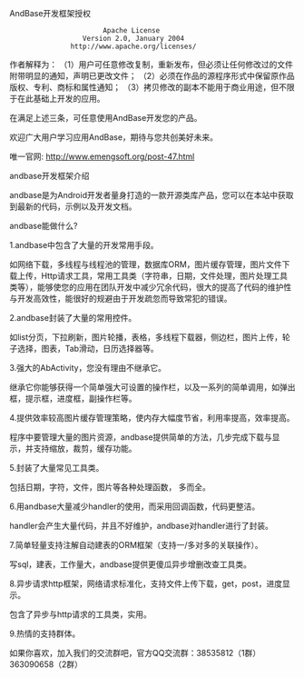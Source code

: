 AndBase开发框架授权
                       
                           Apache License
                      Version 2.0, January 2004
                   http://www.apache.org/licenses/
作者解释为：
       （1）用户可任意修改复制，重新发布，但必须让任何修改过的文件附带明显的通知，声明已更改文件；
       （2）必须在作品的源程序形式中保留原作品版权、专利、商标和属性通知；
       （3）拷贝修改的副本不能用于商业用途，但不限于在此基础上开发的应用。
     
在满足上述三条，可任意使用AndBase开发您的产品。 

欢迎广大用户学习应用AndBase，期待与您共创美好未来。

唯一官网: http://www.emengsoft.org/post-47.html

andbase开发框架介绍 

andbase是为Android开发者量身打造的一款开源类库产品，您可以在本站中获取到最新的代码，示例以及开发文档。 

andbase能做什么? 

1.andbase中包含了大量的开发常用手段。 

如网络下载，多线程与线程池的管理，数据库ORM，图片缓存管理，图片文件下载上传，Http请求工具，常用工具类（字符串，日期，文件处理，图片处理工具类等），能够使您的应用在团队开发中减少冗余代码，很大的提高了代码的维护性与开发高效性，能很好的规避由于开发疏忽而导致常犯的错误。 

2.andbase封装了大量的常用控件。 

如list分页，下拉刷新，图片轮播，表格，多线程下载器，侧边栏，图片上传，轮子选择，图表，Tab滑动，日历选择器等。 

3.强大的AbActivity，您没有理由不继承它。 

继承它你能够获得一个简单强大可设置的操作栏，以及一系列的简单调用，如弹出框，提示框，进度框，副操作栏等。 

4.提供效率较高图片缓存管理策略，使内存大幅度节省，利用率提高，效率提高。 

程序中要管理大量的图片资源，andbase提供简单的方法，几步完成下载与显示，并支持缩放，裁剪，缓存功能。 

5.封装了大量常见工具类。 

包括日期，字符，文件，图片等各种处理函数， 多而全。 

6.用andbase大量减少handler的使用，而采用回调函数，代码更整洁。 

handler会产生大量代码，并且不好维护，andbase对handler进行了封装。 

7.简单轻量支持注解自动建表的ORM框架（支持一/多对多的关联操作）。 

写sql，建表，工作量大，andbase提供更傻瓜异步增删改查工具类。 

8.异步请求http框架，网络请求标准化，支持文件上传下载，get，post，进度显示。 

包含了异步与http请求的工具类，实用。 

9.热情的支持群体。 

如果你喜欢，加入我们的交流群吧，官方QQ交流群：38535812（1群） 363090658（2群）
